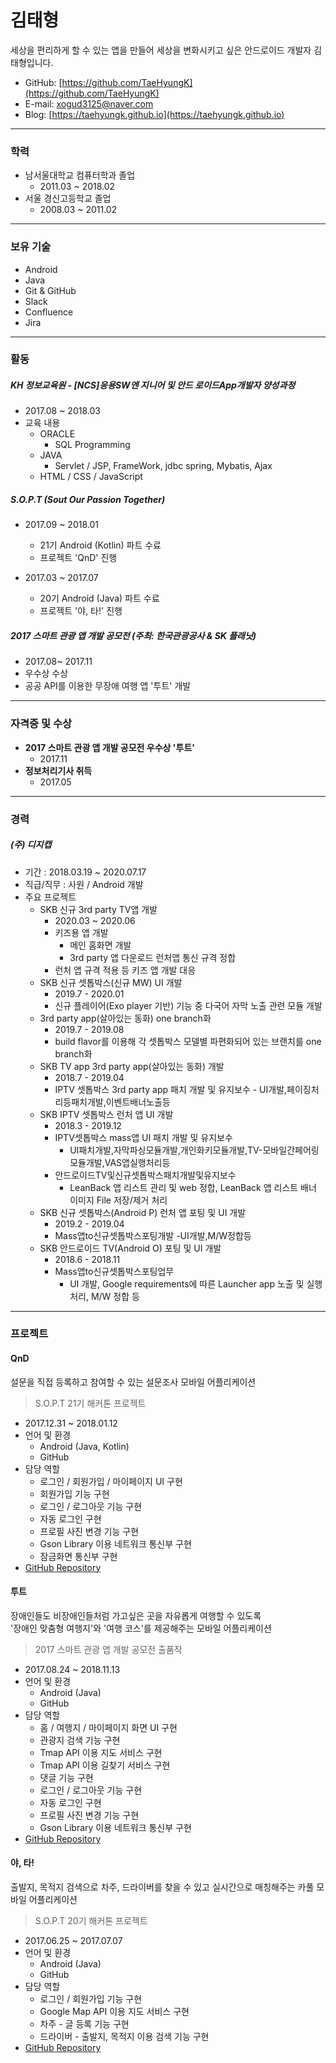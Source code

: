 # 김태형

세상을 편리하게 할 수 있는 앱을 만들어 세상을 변화시키고 싶은 안드로이드 개발자 김태형입니다.

- GitHub: [https://github.com/TaeHyungK](https://github.com/TaeHyungK)
- E-mail: xogud3125@naver.com
- Blog: [https://taehyungk.github.io](https://taehyungk.github.io)



---

### 학력

- 남서울대학교 컴퓨터학과 졸업
  - 2011.03 ~ 2018.02
- 서울 경신고등학교 졸업
  - 2008.03 ~ 2011.02



---

### 보유 기술

- Android
- Java
- Git & GitHub
- Slack
- Confluence
- Jira



---

### 활동

##### KH 정보교육원 - [NCS]응용SW엔 지니어 및 안드 로이드App개발자 양성과정

- 2017.08 ~ 2018.03
- 교육 내용
  - ORACLE
    - SQL Programming
  - JAVA
    - Servlet / JSP, FrameWork, jdbc spring, Mybatis, Ajax
  - HTML / CSS / JavaScript

##### S.O.P.T (Sout Our Passion Together)

- 2017.09 ~ 2018.01
  - 21기 Android (Kotlin) 파트 수료
  - 프로젝트 'QnD' 진행

- 2017.03 ~ 2017.07
  - 20기 Android (Java) 파트 수료
  - 프로젝트 '야, 타!' 진행

##### 2017 스마트 관광 앱 개발 공모전 (주최: 한국관광공사 & SK 플래닛)

- 2017.08~ 2017.11
- 우수상 수상
- 공공 API를 이용한 무장애 여행 앱 '투트' 개발



---

### 자격증 및 수상

- **2017 스마트 관광 앱 개발 공모전 우수상 '투트'**
  - 2017.11
- **정보처리기사 취득**
  - 2017.05



---

### 경력

##### (주) 디지캡
- 기간 : 2018.03.19 ~ 2020.07.17
- 직급/직무 : 사원 / Android 개발
- 주요 프로젝트
  - SKB 신규 3rd party TV앱 개발
    - 2020.03 ~ 2020.06
    - 키즈용 앱 개발
      - 메인 홈화면 개발
      - 3rd party 앱 다운로드 런처앱 통신 규격 정합
    - 런처 앱 규격 적용 등 키즈 앱 개발 대응
  - SKB 신규 셋톱박스(신규 MW) UI 개발
    - 2019.7 - 2020.01
    - 신규 플레이어(Exo player 기반) 기능 중 다국어 자막 노출 관련 모듈 개발
  - 3rd party app(살아있는 동화) one branch화 
    - 2019.7 - 2019.08
    - build flavor를 이용해 각 셋톱박스 모델별 파편화되어 있는 브랜치를 one branch화
  - SKB TV app 3rd party app(살아있는 동화) 개발
    - 2018.7 - 2019.04
    - IPTV 셋톱박스 3rd party app 패치 개발 및 유지보수 - UI개발,페이징처리등패치개발,이벤트배너노출등
  - SKB IPTV 셋톱박스 런처 앱 UI 개발
    - 2018.3 - 2019.12
    - IPTV셋톱박스 mass앱 UI 패치 개발 및 유지보수
      - UI패치개발,자막파싱모듈개발,개인화키모듈개발,TV-모바일간페어링모듈개발,VAS앱실행처리등
    - 안드로이드TV및신규셋톱박스패치개발및유지보수
      - LeanBack 앱 리스트 관리 및 web 정합, LeanBack 앱 리스트 배너 이미지 File 저장/제거 처리
  - SKB 신규 셋톱박스(Android P) 런처 앱 포팅 및 UI 개발
    - 2019.2 - 2019.04
    - Mass앱to신규셋톱박스포팅개발 -UI개발,M/W정합등
  - SKB 안드로이드 TV(Android O) 포팅 및 UI 개발
    - 2018.6 - 2018.11
    - Mass앱to신규셋톱박스포팅업무
      - UI 개발, Google requirements에 따른 Launcher app 노출 및 실행 처리, M/W 정합 등



---

### 프로젝트

#### QnD

설문을 직접 등록하고 참여할 수 있는 설문조사 모바일 어플리케이션

> S.O.P.T 21기 해커톤 프로젝트

- 2017.12.31 ~ 2018.01.12
- 언어 및 환경
  - Android (Java, Kotlin)
  - GitHub
- 담당 역할
  - 로그인 / 회원가입 / 마이페이지 UI 구현
  - 회원가입 기능 구현
  - 로그인 / 로그아웃 기능 구현
  - 자동 로그인 구현
  - 프로필 사진 변경 기능 구현
  - Gson Library 이용 네트워크 통신부 구현
  - 잠금화면 통신부 구현
- [GitHub Repository](https://github.com/TaeHyungK/QnD)

#### 투트

장애인들도 비장애인들처럼 가고싶은 곳을 자유롭게 여행할 수 있도록<br>'장애인 맞춤형 여행지'와 '여행 코스'를 제공해주는 모바일 어플리케이션

> 2017 스마트 관광 앱 개발 공모전 출품작

- 2017.08.24 ~ 2018.11.13
- 언어 및 환경
  - Android (Java)
  - GitHub
- 담당 역할
  - 홈 / 여행지 / 마이페이지 화면 UI 구현
  - 관광지 검색 기능 구현
  - Tmap API 이용 지도 서비스 구현
  - Tmap API 이용 길찾기 서비스 구현
  - 댓글 기능 구현
  - 로그인 / 로그아웃 기능 구현
  - 자동 로그인 구현
  - 프로필 사진 변경 기능 구현
  - Gson Library 이용 네트워크 통신부 구현
- [GitHub Repository](https://github.com/famer9716/nuribom)

#### 야, 타!

출발지, 목적지 검색으로 차주, 드라이버를 찾을 수 있고 실시간으로 매칭해주는 카풀 모바일 어플리케이션

> S.O.P.T 20기 해커톤 프로젝트

- 2017.06.25 ~ 2017.07.07
- 언어 및 환경
  - Android (Java)
  - GitHub
- 담당 역할
  - 로그인 / 회원가입 기능 구현
  - Google Map API 이용 지도 서비스 구현
  - 차주 - 글 등록 기능 구현
  - 드라이버 - 출발지, 목적지 이용 검색 기능 구현
- [GitHub Repository](https://github.com/Ya-Ta/Ya-Ta-Android)
